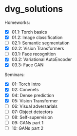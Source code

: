 # dvg_solutions

Homeworks:
- [x] 01.1: Torch basics
- [x] 01.2: Image classification
- [ ] 02.1: Semantic segmentation
- [x] 02.2: Vision Transformers
- [ ] 03.1: Face recognition
- [x] 03.2: Variational AutoEncoder
- [x] 03.3: Face GAN

Seminars: 
- [x] 01: Torch Intro
- [x] 02: Convnets
- [x] 04: Dense prediction
- [x] 05: Vision Transformer
- [ ] 06: Visual adversarials
- [ ] 07: Object detectors
- [ ] 08: Self-supervision
- [ ] 09: GANs part 1
- [ ] 10: GANs part 2
